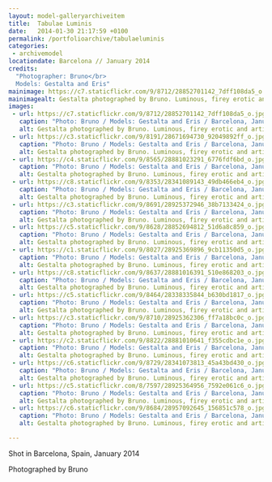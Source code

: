 ```yaml
---
layout: model-galleryarchiveitem
title:  Tabulae Luminis
date:   2014-01-30 21:17:59 +0100
permalink: /portfolioarchive/tabulaeluminis
categories:
 - archivemodel
locationdate: Barcelona // January 2014
credits:
  "Photographer: Bruno</br>
  Models: Gestalta and Eris"
mainimage: https://c7.staticflickr.com/9/8712/28852701142_7dff108da5_o.jpg
mainimagealt: Gestalta photographed by Bruno. Luminous, firey erotic and artistic nude image
images:
 - url: https://c7.staticflickr.com/9/8712/28852701142_7dff108da5_o.jpg
   caption: "Photo: Bruno / Models: Gestalta and Eris / Barcelona, January 2014"
   alt: Gestalta photographed by Bruno. Luminous, firey erotic and artistic nude image
 - url: https://c3.staticflickr.com/9/8191/28671694730_92049892ff_o.jpg
   caption: "Photo: Bruno / Models: Gestalta and Eris / Barcelona, January 2014"
   alt: Gestalta photographed by Bruno. Luminous, firey erotic and artistic nude image
 - url: https://c4.staticflickr.com/9/8565/28881023291_6776fdf6bd_o.jpg
   caption: "Photo: Bruno / Models: Gestalta and Eris / Barcelona, January 2014"
   alt: Gestalta photographed by Bruno. Luminous, firey erotic and artistic nude image
 - url: https://c8.staticflickr.com/9/8353/28341089143_49db466eb4_o.jpg
   caption: "Photo: Bruno / Models: Gestalta and Eris / Barcelona, January 2014"
   alt: Gestalta photographed by Bruno. Luminous, firey erotic and artistic nude image
 - url: https://c3.staticflickr.com/9/8691/28925372946_38b7133424_o.jpg
   caption: "Photo: Bruno / Models: Gestalta and Eris / Barcelona, January 2014"
   alt: Gestalta photographed by Bruno. Luminous, firey erotic and artistic nude image
 - url: https://c5.staticflickr.com/9/8628/28852694812_51d6a8c859_o.jpg
   caption: "Photo: Bruno / Models: Gestalta and Eris / Barcelona, January 2014"
   alt: Gestalta photographed by Bruno. Luminous, firey erotic and artistic nude image
 - url: https://c1.staticflickr.com/9/8027/28925369896_9cb11350d5_o.jpg
   caption: "Photo: Bruno / Models: Gestalta and Eris / Barcelona, January 2014"
   alt: Gestalta photographed by Bruno. Luminous, firey erotic and artistic nude image
 - url: https://c8.staticflickr.com/9/8637/28881016391_510e868203_o.jpg
   caption: "Photo: Bruno / Models: Gestalta and Eris / Barcelona, January 2014"
   alt: Gestalta photographed by Bruno. Luminous, firey erotic and artistic nude image
 - url: https://c5.staticflickr.com/9/8464/28338335844_b630bd1817_o.jpg
   caption: "Photo: Bruno / Models: Gestalta and Eris / Barcelona, January 2014"
   alt: Gestalta photographed by Bruno. Luminous, firey erotic and artistic nude image
 - url: https://c3.staticflickr.com/9/8710/28925362306_ff7a18bc0c_o.jpg
   caption: "Photo: Bruno / Models: Gestalta and Eris / Barcelona, January 2014"
   alt: Gestalta photographed by Bruno. Luminous, firey erotic and artistic nude image
 - url: https://c2.staticflickr.com/9/8822/28881010641_f355cdbc1e_o.jpg
   caption: "Photo: Bruno / Models: Gestalta and Eris / Barcelona, January 2014"
   alt: Gestalta photographed by Bruno. Luminous, firey erotic and artistic nude image
 - url: https://c6.staticflickr.com/9/8729/28341073813_45a43bd430_o.jpg
   caption: "Photo: Bruno / Models: Gestalta and Eris / Barcelona, January 2014"
   alt: Gestalta photographed by Bruno. Luminous, firey erotic and artistic nude image
 - url: https://c5.staticflickr.com/8/7597/28925364956_7592e061c6_o.jpg
   caption: "Photo: Bruno / Models: Gestalta and Eris / Barcelona, January 2014"
   alt: Gestalta photographed by Bruno. Luminous, firey erotic and artistic nude image
 - url: https://c6.staticflickr.com/9/8684/28957092645_156851c578_o.jpg
   caption: "Photo: Bruno / Models: Gestalta and Eris / Barcelona, January 2014"
   alt: Gestalta photographed by Bruno. Luminous, firey erotic and artistic nude image

---
```

Shot in Barcelona, Spain, January 2014

Photographed by Bruno

